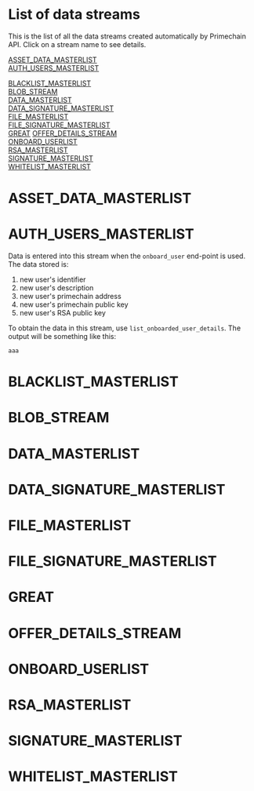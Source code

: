 # List of data streams

This is the list of all the data streams created automatically by Primechain API. Click on a stream name to see details.

[ASSET_DATA_MASTERLIST](#asset_data_masterlist)  
[AUTH_USERS_MASTERLIST](#auth_users_masterlist)

[BLACKLIST_MASTERLIST](#blacklist_masterlist)    
[BLOB_STREAM](#blob_stream)    
[DATA_MASTERLIST](#data_masterlist)     
[DATA_SIGNATURE_MASTERLIST](#data_signature_masterlist)    
[FILE_MASTERLIST](#file_masterlist)     
[FILE_SIGNATURE_MASTERLIST](#file_signature_masterlist)    
[GREAT](#great) 
[OFFER_DETAILS_STREAM](#offer_details_stream)  
[ONBOARD_USERLIST](#onboard_userlist)      
[RSA_MASTERLIST](#rsa_masterlist)   
[SIGNATURE_MASTERLIST](#signature_masterlist)      
[WHITELIST_MASTERLIST](#whitelist_masterlist)


# ASSET_DATA_MASTERLIST

# AUTH_USERS_MASTERLIST
Data is entered into this stream when the `onboard_user` end-point is used. The data stored is:
1. new user's identifier
2. new user's description
3. new user's primechain address
4. new user's primechain public key
5. new user's RSA public key

To obtain the data in this stream, use `list_onboarded_user_details`. The output will be something like this:
```
aaa
```

# BLACKLIST_MASTERLIST

# BLOB_STREAM   

# DATA_MASTERLIST   

# DATA_SIGNATURE_MASTERLIST   

# FILE_MASTERLIST   

# FILE_SIGNATURE_MASTERLIST   

# GREAT   

# OFFER_DETAILS_STREAM   

# ONBOARD_USERLIST

# RSA_MASTERLIST


# SIGNATURE_MASTERLIST      


# WHITELIST_MASTERLIST   

